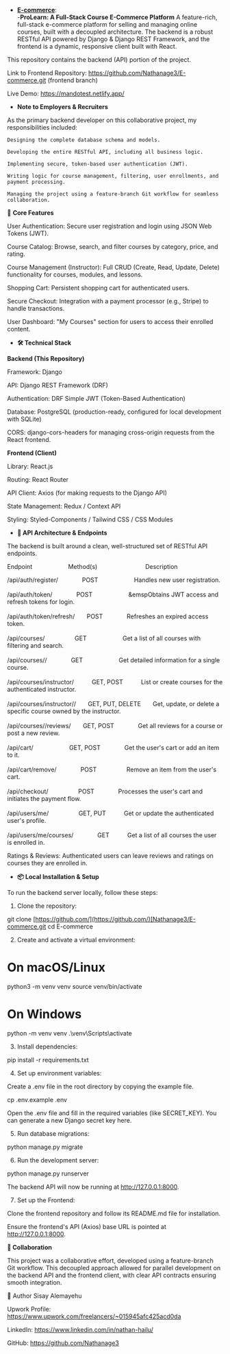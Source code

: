 - **[E-commerce](https://github.com/Nathanage3/E-commerce.git)**: <br /> -**ProLearn: A Full-Stack Course E-Commerce Platform**
A feature-rich, full-stack e-commerce platform for selling and managing online courses, built with a decoupled architecture. The backend is a robust RESTful API powered by Django & Django REST Framework, and the frontend is a dynamic, responsive client built with React.

This repository contains the backend (API) portion of the project.

Link to Frontend Repository: https://github.com/Nathanage3/E-commerce.git  (frontend branch)

Live Demo: https://mandotest.netlify.app/

- **Note to Employers & Recruiters**

As the primary backend developer on this collaborative project, my responsibilities included:

    Designing the complete database schema and models.

    Developing the entire RESTful API, including all business logic.

    Implementing secure, token-based user authentication (JWT).

    Writing logic for course management, filtering, user enrollments, and payment processing.

    Managing the project using a feature-branch Git workflow for seamless collaboration.

🚀 **Core Features**

User Authentication: Secure user registration and login using JSON Web Tokens (JWT).

Course Catalog: Browse, search, and filter courses by category, price, and rating.

Course Management (Instructor): Full CRUD (Create, Read, Update, Delete) functionality for courses, modules, and lessons.

Shopping Cart: Persistent shopping cart for authenticated users.

Secure Checkout: Integration with a payment processor (e.g., Stripe) to handle transactions.

User Dashboard: "My Courses" section for users to access their enrolled content.

- **🛠️ Technical Stack**

**Backend (This Repository)**

  Framework: Django

  API: Django REST Framework (DRF)

  Authentication: DRF Simple JWT (Token-Based Authentication)

  Database: PostgreSQL (production-ready, configured for local development with SQLite)

  CORS: django-cors-headers for managing cross-origin requests from the React frontend.

**Frontend (Client)**

  Library: React.js

  Routing: React Router

  API Client: Axios (for making requests to the Django API)

  State Management: Redux / Context API

  Styling: Styled-Components / Tailwind CSS / CSS Modules

- **🔐 API Architecture & Endpoints**

The backend is built around a clean, well-structured set of RESTful API endpoints.

Endpoint&emsp;&emsp;&emsp;&emsp;&emsp;&emsp;Method(s)&emsp;&emsp;&emsp;&emsp;&emsp;&emsp;&emsp;&emsp;Description

/api/auth/register/&emsp;&emsp;&emsp;&emsp;POST&emsp;&emsp;&emsp;&emsp;&emsp;&emsp;Handles new user registration.  <br />                         
/api/auth/token/&emsp;&emsp;&emsp;&emsp;POST&emsp;&emsp;&emsp;&emsp;&emsp;&emsp;&emspObtains JWT access and refresh tokens for login.  <br />   
/api/auth/token/refresh/&emsp;&emsp;POST&emsp;&emsp;&emsp;&emsp;Refreshes an expired access token.  <br />   
/api/courses/&emsp;&emsp;&emsp;&emsp;&emsp;GET&emsp;&emsp;&emsp;&emsp;&emsp;&emsp;Get a list of all courses with filtering and search.  <br />   
/api/courses/<id>/&emsp;&emsp;&emsp;&emsp;GET&emsp;&emsp;&emsp;&emsp;&emsp;&emsp;Get detailed information for a single course.  <br />    
/api/courses/instructor/&emsp;&emsp;&emsp;GET, POST&emsp;&emsp;&emsp;List or create courses for the authenticated instructor.  <br />   
/api/courses/instructor/<id>/&emsp;&emsp;GET, PUT, DELETE&emsp;&emsp;Get, update, or delete a specific course owned by the instructor.  <br />   
/api/courses/<id>/reviews/&emsp;&emsp;GET, POST&emsp;&emsp;&emsp;&emsp;Get all reviews for a course or post a new review.  <br />   
/api/cart/&emsp;&emsp;&emsp;&emsp;&emsp;&emsp;GET, POST&emsp;&emsp;&emsp;&emsp;Get the user's cart or add an item to it.  <br />   
/api/cart/remove/&emsp;&emsp;&emsp;&emsp;POST&emsp;&emsp;&emsp;&emsp;&emsp;Remove an item from the user's cart.  <br />   
/api/checkout/&emsp;&emsp;&emsp;&emsp;&emsp;POST&emsp;&emsp;&emsp;&emsp;Processes the user's cart and initiates the payment flow.  <br />   
/api/users/me/&emsp;&emsp;&emsp;&emsp;&emsp;GET, PUT&emsp;&emsp;&emsp;Get or update the authenticated user's profile.  <br />   
/api/users/me/courses/&emsp;&emsp;&emsp;&emsp;GET&emsp;&emsp;&emsp;Get a list of all courses the user is enrolled in.  <br />   

Ratings & Reviews: Authenticated users can leave reviews and ratings on courses they are enrolled in.

- **📦 Local Installation & Setup**

To run the backend server locally, follow these steps:

1. Clone the repository:

git clone [https://github.com/](https://github.com/)[Nathanage3/E-commerce.git
cd E-commerce


2. Create and activate a virtual environment:

# On macOS/Linux
python3 -m venv venv
source venv/bin/activate

# On Windows
python -m venv venv
.\venv\Scripts\activate


3. Install dependencies:

pip install -r requirements.txt


4. Set up environment variables:

Create a .env file in the root directory by copying the example file.

cp .env.example .env


Open the .env file and fill in the required variables (like SECRET_KEY). You can generate a new Django secret key here.

5. Run database migrations:

python manage.py migrate


6. Run the development server:

python manage.py runserver


The backend API will now be running at http://127.0.0.1:8000.

7. Set up the Frontend:

Clone the frontend repository and follow its README.md file for installation.

Ensure the frontend's API (Axios) base URL is pointed at http://127.0.0.1:8000.

**🤝 Collaboration**

This project was a collaborative effort, developed using a feature-branch Git workflow. This decoupled approach allowed for parallel development on the backend API and the frontend client, with clear API contracts ensuring smooth integration.

 👤 Author
Sisay Alemayehu

Upwork Profile: https://www.upwork.com/freelancers/~015945afc425acd0da

LinkedIn: https://www.linkedin.com/in/nathan-hailu/

GitHub: https://github.com/Nathanage3

<br />
